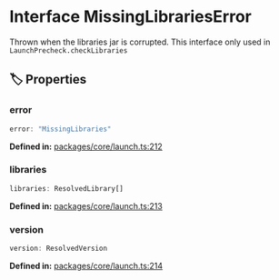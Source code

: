 # Interface MissingLibrariesError

Thrown when the libraries jar is corrupted. This interface only used in ``LaunchPrecheck.checkLibraries``
## 🏷️ Properties

### error

```ts
error: "MissingLibraries"
```
<p style="font-size: 14px; color: var(--vp-c-text-2)">
<strong>Defined in:</strong> <a href="https://github.com/voxelum/minecraft-launcher-core-node/blob/master/packages/core/launch.ts#L212" target="_blank" rel="noreferrer">packages/core/launch.ts:212</a>
</p>


### libraries

```ts
libraries: ResolvedLibrary[]
```
<p style="font-size: 14px; color: var(--vp-c-text-2)">
<strong>Defined in:</strong> <a href="https://github.com/voxelum/minecraft-launcher-core-node/blob/master/packages/core/launch.ts#L213" target="_blank" rel="noreferrer">packages/core/launch.ts:213</a>
</p>


### version

```ts
version: ResolvedVersion
```
<p style="font-size: 14px; color: var(--vp-c-text-2)">
<strong>Defined in:</strong> <a href="https://github.com/voxelum/minecraft-launcher-core-node/blob/master/packages/core/launch.ts#L214" target="_blank" rel="noreferrer">packages/core/launch.ts:214</a>
</p>


